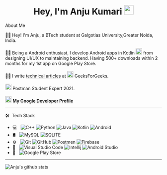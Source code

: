 <h1 align="center">Hey, I'm Anju Kumari <img src="https://raw.githubusercontent.com/aemmadi/aemmadi/master/wave.gif" width="30px"></h1> 
 About Me 
 
 👩‍🎓 Hey! I'm Anju, a BTech student at Galgotias University,Greater Noida, India.<br><br>
 👩‍💻 Being a Android enthusiast, I develop Android apps in Kotlin 
<img src ="https://icon2.cleanpng.com/20180712/jwy/kisspng-android-software-development-kotlin-mobile-app-dev-android-programming-5b47975c5aa9f1.4404467115314184603714.jpg" width=20 height=20> from designing UI/UX to maintaining backend. Having 500+ downloads within 2 months for my 1st app on Google Play Store.
<br><br>
✍🏻 I write <a href="https://linktr.ee/Anju_">technical articles</a> at 
<img src ="https://media.geeksforgeeks.org/wp-content/cdn-uploads/20190710102234/download3.png" width = 20 height = 20> GeeksForGeeks.<br><br>
<img src="https://api.badgr.io/public/assertions/O1cPYrAgTKaj4D99DJsh3g/image" width =20 height =20> Postman Student Expert 2021.<a href="https://badgr.com/public/assertions/O1cPYrAgTKaj4D99DJsh3g?identity__email=kumarianju.3346%40gmail.com"></a><br><br>
<img src="https://www.gstatic.com/devrel-devsite/prod/v0492b3db79b8927fe2347ea2dc87c471b22f173331622ffd10334837d43ea37f/developers/images/touchicon-180.png" width =20 height = 20> <b><a href="https://developers.google.com/profile/u/115603594137874129307?utm_source=developer.android.com">My Google Developer Profile</a></b>
<hr>

🛠 &nbsp;Tech Stack

- 💻 &nbsp;
  ![C++](https://img.shields.io/badge/C%2B%2B-00599C?style=for-the-badge&logo=c%2B%2B&logoColor=white)
  ![Python](https://img.shields.io/badge/Python-3776AB?style=for-the-badge&logo=python&logoColor=white)
  ![Java](https://img.shields.io/badge/Java-ED8B00?style=for-the-badge&logo=java&logoColor=white)
  ![Kotlin](https://img.shields.io/badge/Kotlin-0095D5?&style=for-the-badge)
  ![Android](https://img.shields.io/badge/Android-3DDC84?style=for-the-badge&logo=android&logoColor=white)
- 🛢 &nbsp;
  ![MySQL](	https://img.shields.io/badge/MySQL-00000F?style=for-the-badge&logo=mysql&logoColor=white)
  ![SQLITE](https://img.shields.io/badge/SQLite-07405E?style=for-the-badge&logo=sqlite&logoColor=white)
- ⚙️ &nbsp;
  ![Git](https://img.shields.io/badge/Git-F05032?style=for-the-badge&logo=git&logoColor=white)
  ![GitHub](https://img.shields.io/badge/GitHub-100000?style=for-the-badge&logo=github&logoColor=white)
  ![Postmen](https://img.shields.io/badge/Postman-FF6C37?style=for-the-badge&logo=Postman&logoColor=white)
  ![Firebase](https://img.shields.io/badge/firebase-ffca28?style=for-the-badge&logo=firebase&logoColor=black)
- 🔧 &nbsp;
  ![Visual Studio Code](https://img.shields.io/badge/Visual_Studio_Code-0078D4?style=for-the-badge&logo=visual%20studio%20code&logoColor=white)
  ![Intellij](https://img.shields.io/badge/IntelliJIDEA-000000.svg?style=for-the-badge&logo=intellij-idea&logoColor=white)
  ![Android Studio](https://img.shields.io/badge/Android_Studio-3DDC84?style=for-the-badge&logo=android-studio&logoColor=white)
- 🛒 &nbsp;
  ![Google Play Store](https://img.shields.io/badge/Google_Play-414141?style=for-the-badge&logo=google-play&logoColor=white)

<hr>

<img align="center" src="https://github-readme-stats.vercel.app/api?username=anju1415&show_icons=true&include_all_commits=true&theme=tokyonight" alt="Anju's      github stats" />
</a> 

